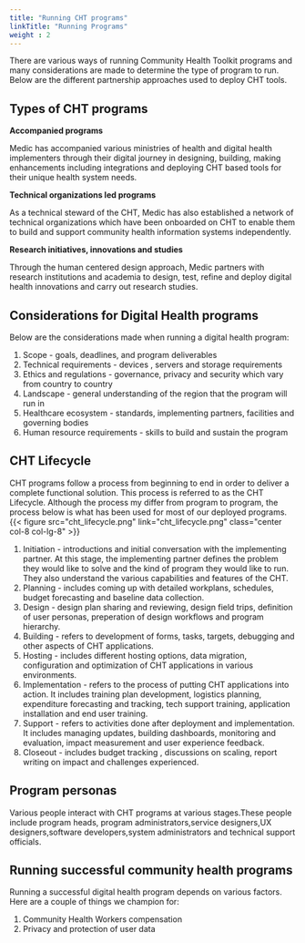 ```yaml
---
title: "Running CHT programs"
linkTitle: "Running Programs"
weight : 2
---
```


There are various ways of running Community Health Toolkit programs and many considerations are made to determine the type of program to run. Below are the different partnership approaches used to deploy CHT tools.

## Types of CHT programs
**Accompanied programs**

Medic has accompanied various ministries of health and digital health implementers through their digital journey in designing, building, making enhancements including integrations and deploying CHT based tools for their unique health system needs. 

**Technical organizations led programs**

As a technical steward of the CHT, Medic has also established a network of technical organizations which have been onboarded on CHT to enable them to build and support community health information systems independently.

**Research initiatives, innovations and studies**

Through the human centered design approach, Medic partners with research institutions and academia to design, test, refine and deploy digital health innovations and carry out research studies.  

## Considerations for Digital Health programs
Below are the considerations made when running a digital health program:
1. Scope - goals, deadlines, and program deliverables
2. Technical requirements - devices , servers and storage requirements
3. Ethics and regulations - governance, privacy and security which vary from country to country
4. Landscape - general understanding of the region that the program will run in
5. Healthcare ecosystem - standards, implementing partners, facilities and governing bodies
6. Human resource requirements - skills to build and sustain the program

## CHT Lifecycle
CHT programs follow a process from beginning to end in order to deliver a complete functional solution. This process is referred to as the CHT Lifecycle. Although the process my differ from program to program, the process below is what has been used for most of our deployed programs.
{{< figure src="cht_lifecycle.png" link="cht_lifecycle.png" class="center col-8 col-lg-8" >}}
1. Initiation - introductions and initial conversation with the implementing partner. At this stage, the implementing partner defines the problem they would like to solve and the kind of program they would like to run. They also understand the various capabilities and features of the CHT.
2. Planning - includes coming up with detailed workplans, schedules, budget forecasting and baseline data collection.
3. Design - design plan sharing and reviewing, design field trips, definition of user personas, preperation of design workflows and program hierarchy.
4. Building - refers to development of forms, tasks, targets, debugging and other aspects of CHT applications.
5. Hosting - includes different hosting options, data migration, configuration and optimization of CHT applications in various environments.
6. Implementation - refers to the process of putting CHT applications into action. It includes training plan development, logistics planning, expenditure forecasting and tracking, tech support training, application installation and end user training.
7. Support - refers to activities done after deployment and implementation. It includes managing updates, building dashboards, monitoring and evaluation, impact measurement and user experience feedback.
8. Closeout - includes budget tracking , discussions on scaling, report writing on impact and challenges experienced.

## Program personas
Various people interact with CHT programs at various stages.These people include program heads, program administrators,service designers,UX designers,software developers,system administrators and technical support officials.

## Running successful community health programs
Running a successful digital health program depends on various factors. Here are a couple of things we champion for:
1. Community Health Workers compensation
2. Privacy and protection of user data








